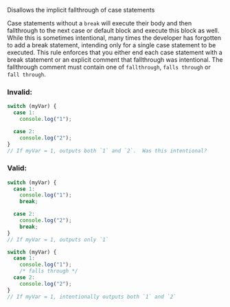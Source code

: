 Disallows the implicit fallthrough of case statements

Case statements without a `break` will execute their body and then fallthrough
to the next case or default block and execute this block as well. While this is
sometimes intentional, many times the developer has forgotten to add a break
statement, intending only for a single case statement to be executed. This rule
enforces that you either end each case statement with a break statement or an
explicit comment that fallthrough was intentional. The fallthrough comment must
contain one of `fallthrough`, `falls through` or `fall through`.

### Invalid:

```typescript
switch (myVar) {
  case 1:
    console.log("1");

  case 2:
    console.log("2");
}
// If myVar = 1, outputs both `1` and `2`.  Was this intentional?
```

### Valid:

```typescript
switch (myVar) {
  case 1:
    console.log("1");
    break;

  case 2:
    console.log("2");
    break;
}
// If myVar = 1, outputs only `1`

switch (myVar) {
  case 1:
    console.log("1");
    /* falls through */
  case 2:
    console.log("2");
}
// If myVar = 1, intentionally outputs both `1` and `2`
```
